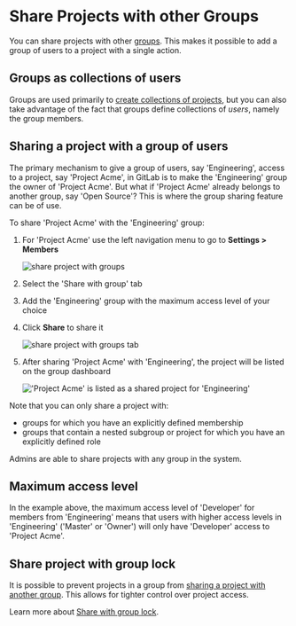 # Share Projects with other Groups

You can share projects with other [groups](../../group/index.md). This makes it
possible to add a group of users to a project with a single action.

## Groups as collections of users

Groups are used primarily to [create collections of projects](../../group/index.md), but you can also
take advantage of the fact that groups define collections of _users_, namely the group
members.

## Sharing a project with a group of users

The primary mechanism to give a group of users, say 'Engineering', access to a project,
say 'Project Acme', in GitLab is to make the 'Engineering' group the owner of 'Project
Acme'.  But what if 'Project Acme' already belongs to another group, say 'Open Source'?
This is where the group sharing feature can be of use.

To share 'Project Acme' with the 'Engineering' group:

1. For 'Project Acme' use the left navigation menu to go to **Settings > Members**

    ![share project with groups](img/share_project_with_groups.png)

1. Select the 'Share with group' tab
1. Add the 'Engineering' group with the maximum access level of your choice
1. Click **Share** to share it

    ![share project with groups tab](img/share_project_with_groups_tab.png)

1. After sharing 'Project Acme' with 'Engineering', the project will be listed
   on the group dashboard

    !['Project Acme' is listed as a shared project for 'Engineering'](img/other_group_sees_shared_project.png)

Note that you can only share a project with:

- groups for which you have an explicitly defined membership
- groups that contain a nested subgroup or project for which you have an explicitly defined role

Admins are able to share projects with any group in the system.

## Maximum access level

In the example above, the maximum access level of 'Developer' for members from 'Engineering' means that users with higher access levels in 'Engineering' ('Master' or 'Owner') will only have 'Developer' access to 'Project Acme'.

## Share project with group lock

It is possible to prevent projects in a group from [sharing
a project with another group](../members/share_project_with_groups.md).
This allows for tighter control over project access.

Learn more about [Share with group lock](../../group/index.html#share-with-group-lock).
